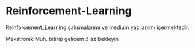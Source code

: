 # Reinforcement-Learning

Reinforcement_Learning çalışmalarımı ve medium yazılarıımı içermektedir.

Mekatronik Müh. bitirip gelicem :) az bekleyin
